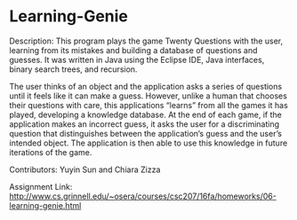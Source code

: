 # Learning-Genie

Description: This program plays the game Twenty Questions with the user, learning from its mistakes and building a database of questions and guesses. It was written in Java using the Eclipse IDE, Java interfaces, binary search trees, and recursion.

The user thinks of an object and the application asks a series of questions until it feels like it can make a guess. However, unlike a human that chooses their questions with care, this applications “learns” from all the games it has played, developing a knowledge database. At the end of each game, if the application makes an incorrect guess, it asks the user for a discriminating question that distinguishes between the application’s guess and the user’s intended object. The application is then able to use this knowledge in future iterations of the game.

Contributors: Yuyin Sun and Chiara Zizza

Assignment Link: http://www.cs.grinnell.edu/~osera/courses/csc207/16fa/homeworks/06-learning-genie.html
